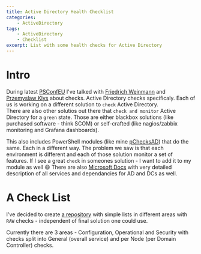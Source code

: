 ```yaml
---
title: Active Directory Health Checklist
categories:
    - ActiveDirectory
tags:
    - ActiveDirectory
    - Checklist
excerpt: List with some health checks for Active Directory
---
```


# Intro

During latest [PSConfEU](https://www.psconf.eu/) I've talked with [Friedrich Weinmann](https://twitter.com/fredweinmann) and [Przemyslaw Klys](https://twitter.com/PrzemyslawKlys) about checks. Active Directory checks specificaly. Each of us is working on a different solution to `check` Active Directory.  
There are also other solutios out there that `check and monitor` Active Directory for a `green` state. Those are either blackbox solutions (like purchased software - think SCOM) or self-crafted (like nagios/zabbix monitoring and Grafana dashboards).

This also includes PowerShell modules (like mine [pChecksAD](https://github.com/mczerniawski/pChecksAD)) that do the same. Each in a different way. The problem we saw is that each environment is different and each of those solution monitor a set of features. If I see a great `check` in someones solution - I want to add it to my module as well :smile:
There are also [Microsoft Docs](https://docs.microsoft.com/en-us/windows-server/identity/ad-ds/active-directory-domain-services) with very detailed description of all services and dependancies for AD and DCs as well.

# A Check List

I've decided to create [a repository](https://github.com/mczerniawski/Active-Directory-CheckList) with simple lists in different areas with `RAW` checks - independent of final solution one could use.

Currently there are 3 areas - Configuration, Operational and Security with checks split into General (overall service) and per Node (per Domain Controller) checks.

